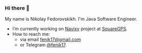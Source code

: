 ### Hi there 👋

My name is Nikolay Fedorovskikh. I'm Java Software Engineer.

- I’m currently working on [Navixy](https://navixy.com) project at [SquareGPS](https://github.com/SquareGPS).
- How to reach me: 
    - via email fenik17@gmail.com 
    - or Telegram [@fenik17](https://t.me/fenik17).
